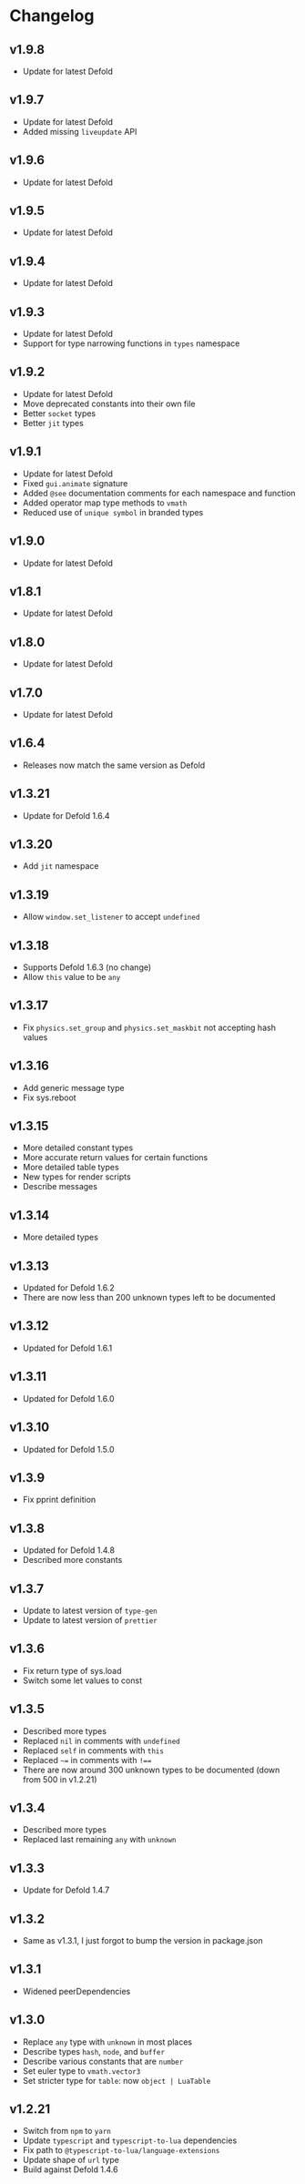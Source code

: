 # Changelog

## v1.9.8

- Update for latest Defold

## v1.9.7

- Update for latest Defold
- Added missing `liveupdate` API

## v1.9.6

- Update for latest Defold

## v1.9.5

- Update for latest Defold

## v1.9.4

- Update for latest Defold

## v1.9.3

- Update for latest Defold
- Support for type narrowing functions in `types` namespace

## v1.9.2

- Update for latest Defold
- Move deprecated constants into their own file
- Better `socket` types
- Better `jit` types

## v1.9.1

- Update for latest Defold
- Fixed `gui.animate` signature
- Added `@see` documentation comments for each namespace and function
- Added operator map type methods to `vmath`
- Reduced use of `unique symbol` in branded types

## v1.9.0

- Update for latest Defold

## v1.8.1

- Update for latest Defold

## v1.8.0

- Update for latest Defold

## v1.7.0

- Update for latest Defold

## v1.6.4

- Releases now match the same version as Defold

## v1.3.21

- Update for Defold 1.6.4

## v1.3.20

- Add `jit` namespace

## v1.3.19

- Allow `window.set_listener` to accept `undefined`

## v1.3.18

- Supports Defold 1.6.3 (no change)
- Allow `this` value to be `any`

## v1.3.17

- Fix `physics.set_group` and `physics.set_maskbit` not accepting hash values

## v1.3.16

- Add generic message type
- Fix sys.reboot

## v1.3.15

- More detailed constant types
- More accurate return values for certain functions
- More detailed table types
- New types for render scripts
- Describe messages

## v1.3.14

- More detailed types

## v1.3.13

- Updated for Defold 1.6.2
- There are now less than 200 unknown types left to be documented

## v1.3.12

- Updated for Defold 1.6.1

## v1.3.11

- Updated for Defold 1.6.0

## v1.3.10

- Updated for Defold 1.5.0

## v1.3.9

- Fix pprint definition

## v1.3.8

- Updated for Defold 1.4.8
- Described more constants

## v1.3.7

- Update to latest version of `type-gen`
- Update to latest version of `prettier`

## v1.3.6

- Fix return type of sys.load
- Switch some let values to const

## v1.3.5

- Described more types
- Replaced `nil` in comments with `undefined`
- Replaced `self` in comments with `this`
- Replaced `~=` in comments with `!==`
- There are now around 300 unknown types to be documented (down from 500 in v1.2.21)

## v1.3.4

- Described more types
- Replaced last remaining `any` with `unknown`

## v1.3.3

- Update for Defold 1.4.7

## v1.3.2

- Same as v1.3.1, I just forgot to bump the version in package.json

## v1.3.1

- Widened peerDependencies

## v1.3.0

- Replace `any` type with `unknown` in most places
- Describe types `hash`, `node`, and `buffer`
- Describe various constants that are `number`
- Set euler type to `vmath.vector3`
- Set stricter type for `table`: now `object | LuaTable`

## v1.2.21

- Switch from `npm` to `yarn`
- Update `typescript` and `typescript-to-lua` dependencies
- Fix path to `@typescript-to-lua/language-extensions`
- Update shape of `url` type
- Build against Defold 1.4.6
